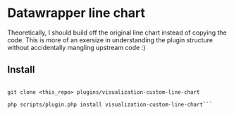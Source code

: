 # Datawrapper line chart

Theoretically, I should build off the original line chart instead of copying the code.
This is more of an exersize in understanding the plugin structure without accidentally
mangling upstream code :)

## Install
```cd /path/to/datawrapper

git clone <this_repo> plugins/visualization-custom-line-chart

php scripts/plugin.php install visualization-custom-line-chart```


